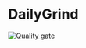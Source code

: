 # DailyGrind
[![Quality gate](https://sonarcloud.io/api/project_badges/quality_gate?project=ase-fs25_DailyGrind)](https://sonarcloud.io/summary/new_code?id=ase-fs25_DailyGrind)